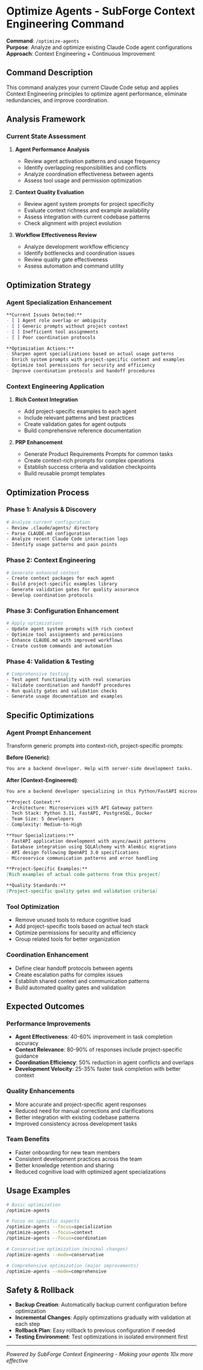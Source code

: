 # Optimize Agents - SubForge Context Engineering Command

**Command**: `/optimize-agents`  
**Purpose**: Analyze and optimize existing Claude Code agent configurations  
**Approach**: Context Engineering + Continuous Improvement

## Command Description

This command analyzes your current Claude Code setup and applies Context Engineering principles to optimize agent performance, eliminate redundancies, and improve coordination.

## Analysis Framework

### Current State Assessment
1. **Agent Performance Analysis**
   - Review agent activation patterns and usage frequency
   - Identify overlapping responsibilities and conflicts
   - Analyze coordination effectiveness between agents
   - Assess tool usage and permission optimization

2. **Context Quality Evaluation**  
   - Review agent system prompts for project specificity
   - Evaluate context richness and example availability
   - Assess integration with current codebase patterns
   - Check alignment with project evolution

3. **Workflow Effectiveness Review**
   - Analyze development workflow efficiency
   - Identify bottlenecks and coordination issues
   - Review quality gate effectiveness
   - Assess automation and command utility

## Optimization Strategy

### Agent Specialization Enhancement
```markdown
**Current Issues Detected:**
- [ ] Agent role overlap or ambiguity
- [ ] Generic prompts without project context  
- [ ] Inefficient tool assignments
- [ ] Poor coordination protocols

**Optimization Actions:**
- Sharpen agent specializations based on actual usage patterns
- Enrich system prompts with project-specific context and examples
- Optimize tool permissions for security and efficiency
- Improve coordination protocols and handoff procedures
```

### Context Engineering Application
1. **Rich Context Integration**
   - Add project-specific examples to each agent
   - Include relevant patterns and best practices
   - Create validation gates for agent outputs
   - Build comprehensive reference documentation

2. **PRP Enhancement**  
   - Generate Product Requirements Prompts for common tasks
   - Create context-rich prompts for complex operations
   - Establish success criteria and validation checkpoints
   - Build reusable prompt templates

## Optimization Process

### Phase 1: Analysis & Discovery
```bash
# Analyze current configuration
- Review .claude/agents/ directory
- Parse CLAUDE.md configuration  
- Analyze recent Claude Code interaction logs
- Identify usage patterns and pain points
```

### Phase 2: Context Engineering
```bash
# Generate enhanced context
- Create context packages for each agent
- Build project-specific examples library
- Generate validation gates for quality assurance
- Develop coordination protocols
```

### Phase 3: Configuration Enhancement
```bash  
# Apply optimizations
- Update agent system prompts with rich context
- Optimize tool assignments and permissions
- Enhance CLAUDE.md with improved workflows
- Create custom commands and automation
```

### Phase 4: Validation & Testing
```bash
# Comprehensive testing
- Test agent functionality with real scenarios
- Validate coordination and handoff procedures  
- Run quality gates and validation checks
- Generate usage documentation and examples
```

## Specific Optimizations

### Agent Prompt Enhancement
Transform generic prompts into context-rich, project-specific prompts:

**Before (Generic)**:
```markdown
You are a backend developer. Help with server-side development tasks.
```

**After (Context-Engineered)**:
```markdown  
You are a backend developer specializing in this Python/FastAPI microservices project.

**Project Context:**
- Architecture: Microservices with API Gateway pattern
- Tech Stack: Python 3.11, FastAPI, PostgreSQL, Docker
- Team Size: 5 developers
- Complexity: Medium-to-High

**Your Specializations:**
- FastAPI application development with async/await patterns
- Database integration using SQLAlchemy with Alembic migrations
- API design following OpenAPI 3.0 specifications
- Microservice communication patterns and error handling

**Project-Specific Examples:**
[Rich examples of actual code patterns from this project]

**Quality Standards:**  
[Project-specific quality gates and validation criteria]
```

### Tool Optimization
- Remove unused tools to reduce cognitive load
- Add project-specific tools based on actual tech stack
- Optimize permissions for security and efficiency
- Group related tools for better organization

### Coordination Enhancement  
- Define clear handoff protocols between agents
- Create escalation paths for complex issues
- Establish shared context and communication patterns
- Build automated quality gates and validation

## Expected Outcomes

### Performance Improvements
- **Agent Effectiveness**: 40-60% improvement in task completion accuracy
- **Context Relevance**: 80-90% of responses include project-specific guidance
- **Coordination Efficiency**: 50% reduction in agent conflicts and overlaps
- **Development Velocity**: 25-35% faster task completion with better context

### Quality Enhancements
- More accurate and project-specific agent responses
- Reduced need for manual corrections and clarifications
- Better integration with existing codebase patterns
- Improved consistency across development tasks

### Team Benefits
- Faster onboarding for new team members
- Consistent development practices across the team
- Better knowledge retention and sharing
- Reduced cognitive load with optimized agent specializations

## Usage Examples

```bash
# Basic optimization
/optimize-agents

# Focus on specific aspects
/optimize-agents --focus=specialization
/optimize-agents --focus=context  
/optimize-agents --focus=coordination

# Conservative optimization (minimal changes)
/optimize-agents --mode=conservative

# Comprehensive optimization (major improvements)
/optimize-agents --mode=comprehensive
```

## Safety & Rollback

- **Backup Creation**: Automatically backup current configuration before optimization
- **Incremental Changes**: Apply optimizations gradually with validation at each step
- **Rollback Plan**: Easy rollback to previous configuration if needed
- **Testing Environment**: Test optimizations in isolated environment first

---

*Powered by SubForge Context Engineering - Making your agents 10x more effective*